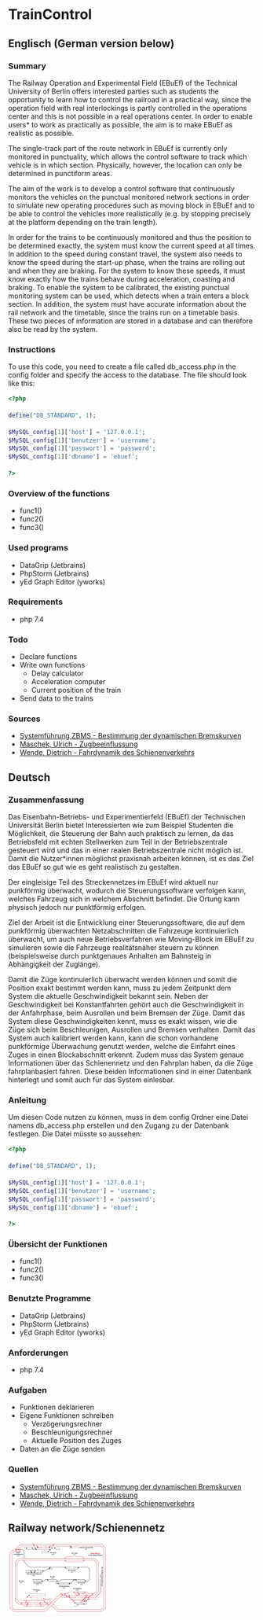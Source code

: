 # TrainControl

## Englisch (German version below)

### Summary

The Railway Operation and Experimental Field (EBuEf) of the Technical University of Berlin offers interested parties such as students the opportunity to learn how to control the railroad in a practical way, since the operation field with real interlockings is partly controlled in the operations center and this is not possible in a real operations center. In order to enable users* to work as practically as possible, the aim is to make EBuEf as realistic as possible.

The single-track part of the route network in EBuEf is currently only monitored in punctuality, which allows the control software to track which vehicle is in which section. Physically, however, the location can only be determined in punctiform areas.

The aim of the work is to develop a control software that continuously monitors the vehicles on the punctual monitored network sections in order to simulate new operating procedures such as moving block in EBuEf and to be able to control the vehicles more realistically (e.g. by stopping precisely at the platform depending on the train length).

In order for the trains to be continuously monitored and thus the position to be determined exactly, the system must know the current speed at all times. In addition to the speed during constant travel, the system also needs to know the speed during the start-up phase, when the trains are rolling out and when they are braking. For the system to know these speeds, it must know exactly how the trains behave during acceleration, coasting and braking. To enable the system to be calibrated, the existing punctual monitoring system can be used, which detects when a train enters a block section. In addition, the system must have accurate information about the rail network and the timetable, since the trains run on a timetable basis. These two pieces of information are stored in a database and can therefore also be read by the system. 

### Instructions

To use this code, you need to create a file called db_access.php in the config folder and specify the access to the database. The file should look like this:

```php
<?php

define("DB_STANDARD", 1);

$MySQL_config[1]['host'] = '127.0.0.1';
$MySQL_config[1]['benutzer'] = 'username';
$MySQL_config[1]['passwort'] = 'password';
$MySQL_config[1]['dbname'] = 'ebuef';

?>
```

### Overview of the functions

* func1()
* func2()
* func3()

### Used programs

* DataGrip (Jetbrains)
* PhpStorm (Jetbrains)
* yEd Graph Editor (yworks)

### Requirements 

* php 7.4

### Todo
* Declare functions
* Write own functions
  * Delay calculator
  * Acceleration computer
  * Current position of the train
* Send data to the trains

### Sources

* [Systemführung ZBMS - Bestimmung der dynamischen Bremskurven](https://www.google.com/url?sa=t&rct=j&q=&esrc=s&source=web&cd=&cad=rja&uact=8&ved=2ahUKEwjb6Kfj74rtAhXDx4UKHU5oDl8QFjADegQIBBAC&url=https%3A%2F%2Fwww.bav.admin.ch%2Fdam%2Fbav%2Fde%2Fdokumente%2Fthemen%2Fzugbeeinflussung%2Fzbms_dynamische_bremskurven.pdf.download.pdf%2F160707_Bestimmung_der_dynamischen_Bremskurven_V_11_d.pdf&usg=AOvVaw3ipZf7fEzocRlxqQNWxwOO)
* [Maschek, Ulrich - Zugbeeinflussung](https://link.springer.com/chapter/10.1007/978-3-8348-2654-1_7)
* [Wende, Dietrich - Fahrdynamik des Schienenverkehrs](https://www.springer.com/de/book/9783519004196)

## Deutsch

### Zusammenfassung

Das Eisenbahn-Betriebs- und Experimentierfeld (EBuEf) der Technischen Universität Berlin bietet Interessierten wie zum Beispiel Studenten die Möglichkeit, die Steuerung der Bahn auch praktisch zu lernen, da das Betriebsfeld mit echten Stellwerken zum Teil in der Betriebszentrale gesteuert wird und das in einer realen Betriebszentrale nicht möglich ist. Damit die Nutzer*innen möglichst praxisnah arbeiten können, ist es das Ziel das EBuEf so gut wie es geht realistisch zu gestalten.

Der eingleisige Teil des Streckennetzes im EBuEf wird aktuell nur punkförmig überwacht, wodurch die Steuerungssoftware verfolgen kann, welches Fahrzeug sich in welchem Abschnitt befindet. Die Ortung kann physisch jedoch nur punktförmig erfolgen.

Ziel der Arbeit ist die Entwicklung einer Steuerungssoftware, die auf dem punkförmig überwachten Netzabschnitten die Fahrzeuge kontinuierlich überwacht, um auch neue Betriebsverfahren wie Moving-Block im EBuEf zu simulieren sowie die Fahrzeuge realitätsnäher steuern zu können (beispielsweise durch punktgenaues Anhalten am Bahnsteig in Abhängigkeit der Zuglänge).

Damit die Züge kontinuierlich überwacht werden können und somit die Position exakt bestimmt werden kann, muss zu jedem Zeitpunkt dem System die aktuelle Geschwindigkeit bekannt sein. Neben der Geschwindigkeit bei Konstantfahrten gehört auch die Geschwindigkeit in der Anfahrphase, beim Ausrollen und beim Bremsen der Züge. Damit das System diese Geschwindigkeiten kennt, muss es exakt wissen, wie die Züge sich beim Beschleunigen, Ausrollen und Bremsen verhalten. Damit das System auch kalibriert werden kann, kann die schon vorhandene punkförmige Überwachung genutzt werden, welche die Einfahrt eines Zuges in einen Blockabschnitt erkennt. Zudem muss das System genaue Informationen über das Schienennetz und den Fahrplan haben, da die Züge fahrplanbasiert fahren. Diese beiden Informationen sind in einer Datenbank hinterlegt und somit auch für das System einlesbar. 

### Anleitung

Um diesen Code nutzen zu können, muss in dem config Ordner eine Datei namens db_access.php erstellen und den Zugang zu der Datenbank festlegen. Die Datei müsste so aussehen:

```php
<?php

define("DB_STANDARD", 1);

$MySQL_config[1]['host'] = '127.0.0.1';
$MySQL_config[1]['benutzer'] = 'username';
$MySQL_config[1]['passwort'] = 'password';
$MySQL_config[1]['dbname'] = 'ebuef';

?>
```

### Übersicht der Funktionen

* func1()
* func2()
* func3()

### Benutzte Programme

* DataGrip (Jetbrains)
* PhpStorm (Jetbrains)
* yEd Graph Editor (yworks)

### Anforderungen 

* php 7.4

### Aufgaben
* Funktionen deklarieren
* Eigene Funktionen schreiben
  * Verzögerungsrechner
  * Beschleunigungsrechner
  * Aktuelle Position des Zuges
* Daten an die Züge senden

### Quellen

* [Systemführung ZBMS - Bestimmung der dynamischen Bremskurven](https://www.google.com/url?sa=t&rct=j&q=&esrc=s&source=web&cd=&cad=rja&uact=8&ved=2ahUKEwjb6Kfj74rtAhXDx4UKHU5oDl8QFjADegQIBBAC&url=https%3A%2F%2Fwww.bav.admin.ch%2Fdam%2Fbav%2Fde%2Fdokumente%2Fthemen%2Fzugbeeinflussung%2Fzbms_dynamische_bremskurven.pdf.download.pdf%2F160707_Bestimmung_der_dynamischen_Bremskurven_V_11_d.pdf&usg=AOvVaw3ipZf7fEzocRlxqQNWxwOO)
* [Maschek, Ulrich - Zugbeeinflussung](https://link.springer.com/chapter/10.1007/978-3-8348-2654-1_7)
* [Wende, Dietrich - Fahrdynamik des Schienenverkehrs](https://www.springer.com/de/book/9783519004196)

## Railway network/Schienennetz

<img src="https://github.com/frievoe97/TrainControl/blob/master/plan.svg">
